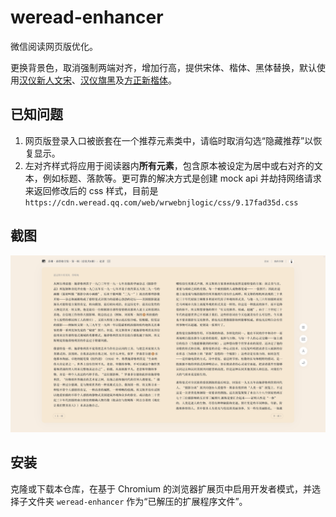 # weread-enhancer

微信阅读网页版优化。

更换背景色，取消强制两端对齐，增加行高，提供宋体、楷体、黑体替换，默认使用[汉仪新人文宋](https://www.hanyi.com.cn/productdetail.php?id=758)、[汉仪旗黑](https://www.hanyi.com.cn/productdetail.php?id=832)及[方正新楷体](https://www.foundertype.com/index.php/FontInfo/index/id/290)。

## 已知问题

1. 网页版登录入口被嵌套在一个推荐元素类中，请临时取消勾选“隐藏推荐”以恢复显示。
2. 左对齐样式将应用于阅读器内**所有元素**，包含原本被设定为居中或右对齐的文本，例如标题、落款等。更可靠的解决方式是创建 mock api 并劫持网络请求来返回修改后的 css 样式，目前是 `https://cdn.weread.qq.com/web/wrwebnjlogic/css/9.17fad35d.css`

## 截图

![阅读器](/screenshot.png "阅读器")

## 安装

克隆或下载本仓库，在基于 Chromium 的浏览器扩展页中启用开发者模式，并选择子文件夹 `weread-enhancer` 作为“已解压的扩展程序文件”。
